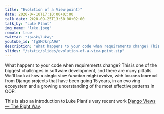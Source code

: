 ```yaml
---
title: "Evolution of a View(point)"
date: 2020-04-10T17:10:00+02:00
talk_date: 2020-09-25T13:50:00+02:00
talk_by: "Luke Plant"
img_name: "luke.jpeg"
remote: true
twitter: "spookylukey"
youtube_id: "fgSMJkrpA9A"
description: "What happens to your code when requirements change? This is one of the biggest challenges in software development, and there are many pitfalls. We'll look at how a single view function might evolve, with lessons learned from Django projects that have been going 15 years, in an evolving ecosystem and a growing understanding of the most effective patterns in OOP."
slides: "/static/slides/evolution-of-a-view-point.zip"
---
```


What happens to your code when requirements change? This is one of the biggest challenges in software development, and there are many pitfalls. We'll look at how a single view function might evolve, with lessons learned from Django projects that have been going 15 years, in an evolving ecosystem and a growing understanding of the most effective patterns in OOP.

This is also an introduction to Luke Plant's very recent work [Django Views — The Right Way](https://spookylukey.github.io/django-views-the-right-way/).
